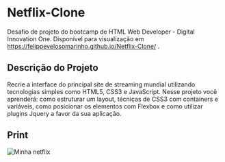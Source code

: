 # Netflix-Clone
Desafio de projeto do bootcamp de HTML Web Developer - Digital Innovation One. 
Disponível para visualização em https://felippevelosomarinho.github.io/Netflix-Clone/ .

## Descrição do Projeto
Recrie a interface do principal site de streaming mundial utilizando tecnologias simples como HTML5, CSS3 e JavaScript. Nesse projeto você aprenderá: como estruturar um layout, técnicas de CSS3 com containers e variáveis, como posicionar os elementos com Flexbox e como utilizar plugins Jquery a favor da sua aplicação.

## Print
![Minha netflix](https://user-images.githubusercontent.com/60450622/95785628-7c0bfa00-0cac-11eb-9ad3-864bd2819b1c.PNG)
